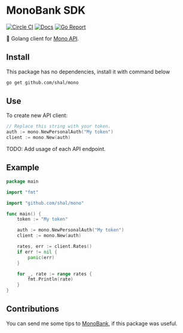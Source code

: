 # MonoBank SDK

[godoc]: https://godoc.org/github.com/shal/mono
[godoc-img]: https://godoc.org/github.com/shal/mono?status.svg

[ci]: https://circleci.com/gh/shal/mono
[ci-img]: https://circleci.com/gh/shal/mono.svg?style=svg

[goreport]: https://goreportcard.com/report/github.com/shal/mono
[goreport-img]: https://goreportcard.com/badge/github.com/shal/mono

[![Circle CI][ci-img]][ci]
[![Docs][godoc-img]][godoc]
[![Go Report][goreport-img]][goreport]

:bank: Golang client for [Mono API](https://api.monobank.ua/docs/).

## Install

This package has no dependencies, install it with command below

```sh
go get github.com/shal/mono
```

## Use

To create new API client:

```go
// Replace this string with your token.
auth := mono.NewPersonalAuth("My token")
client := mono.New(auth)
```

TODO: Add usage of each API endpoint.

## Example

```go
package main

import "fmt"

import "github.com/shal/mono"

func main() {
    token := "My token"

    auth := mono.NewPersonalAuth("My token")
    client := mono.New(auth)

    rates, err := client.Rates()
    if err != nil {
        panic(err)
    }

    for _, rate := range rates {
        fmt.Println(rate)
    }
}
```

## Contributions

You can send me some tips to [MonoBank](https://send.monobank.com.ua/2FVYpRHoi), if this package was useful.

